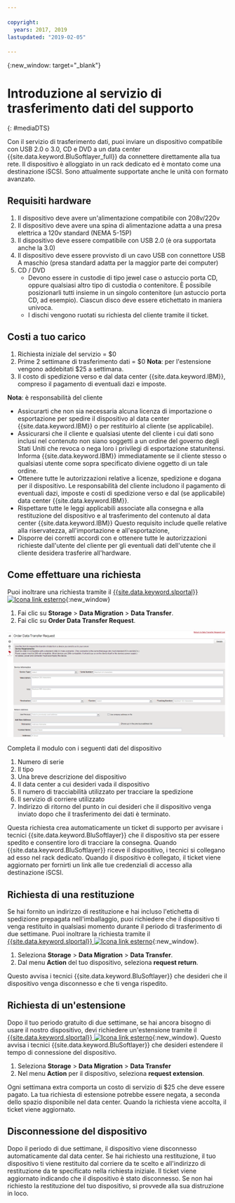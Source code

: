 ```yaml
---

copyright:
  years: 2017, 2019
lastupdated: "2019-02-05"

---
```

{:new_window: target="_blank"}

# Introduzione al servizio di trasferimento dati del supporto
{: #mediaDTS}

Con il servizio di trasferimento dati, puoi inviare un dispositivo compatibile con USB 2.0 o 3.0, CD e DVD a un data center {{site.data.keyword.BluSoftlayer_full}} da connettere direttamente alla tua rete. Il dispositivo è alloggiato in un rack dedicato ed è montato come una destinazione iSCSI. Sono attualmente supportate anche le unità con formato avanzato.

## Requisiti hardware
1.    Il dispositivo deve avere un'alimentazione compatibile con 208v/220v
2.    Il dispositivo deve avere una spina di alimentazione adatta a una presa elettrica a 120v standard (NEMA 5-15P)
3.    Il dispositivo deve essere compatibile con USB 2.0 (è ora supportata anche la 3.0)
4.    Il dispositivo deve essere provvisto di un cavo USB con connettore USB A maschio (presa standard adatta per la maggior parte dei computer)
5.    CD / DVD
      - Devono essere in custodie di tipo jewel case o astuccio porta CD, oppure qualsiasi altro tipo di custodia o contenitore. È possibile posizionarli tutti insieme in un singolo contenitore (un astuccio porta CD, ad esempio). Ciascun disco deve essere etichettato in maniera univoca.
      - I dischi vengono ruotati su richiesta del cliente tramite il ticket.

## Costi a tuo carico
1.    Richiesta iniziale del servizio = $0
2.    Prime 2 settimane di trasferimento dati = $0
      **Nota**: per l'estensione vengono addebitati $25 a settimana.
3.    Il costo di spedizione verso e dal data center {{site.data.keyword.IBM}}, compreso il pagamento di eventuali dazi e imposte.

**Nota**: è responsabilità del cliente
- Assicurarti che non sia necessaria alcuna licenza di importazione o esportazione per spedire il dispositivo al data center {{site.data.keyword.IBM}} o per restituirlo al cliente (se applicabile).
- Assicurarsi che il cliente e qualsiasi utente del cliente i cui dati sono inclusi nel contenuto non siano soggetti a un ordine del governo degli Stati Uniti che revoca o nega loro i privilegi di esportazione statunitensi. Informa {{site.data.keyword.IBM}} immediatamente se il cliente stesso o qualsiasi utente come sopra specificato diviene oggetto di un tale ordine.
- Ottenere tutte le autorizzazioni relative a licenze, spedizione e dogana per il dispositivo. Le responsabilità del cliente includono il pagamento di eventuali dazi, imposte e costi di spedizione verso e dal (se applicabile) data center {{site.data.keyword.IBM}}.
- Rispettare tutte le leggi applicabili associate alla consegna e alla restituzione del dispositivo e al trasferimento del contenuto al data center {{site.data.keyword.IBM}} Questo requisito include quelle relative alla riservatezza, all'importazione e all'esportazione,
- Disporre dei corretti accordi con e ottenere tutte le autorizzazioni richieste dall'utente del cliente per gli eventuali dati dell'utente che il cliente desidera trasferire all'hardware.

## Come effettuare una richiesta
Puoi inoltrare una richiesta tramite il [{{site.data.keyword.slportal}} ![Icona link esterno](../../icons/launch-glyph.svg "Icona link esterno")](https://control.softlayer.com/){:new_window}

1. Fai clic su **Storage** > **Data Migration** > **Data Transfer**.
2. Fai clic su **Order Data Transfer Request**.

![Come effettuare una richiesta di trasferimento dati](/images/DTS.png)

Completa il modulo con i seguenti dati del dispositivo
1. Numero di serie
2. Il tipo
3. Una breve descrizione del dispositivo
4. Il data center a cui desideri vada il dispositivo
5. Il numero di tracciabilità utilizzato per tracciare la spedizione
6. Il servizio di corriere utilizzato
7. Indirizzo di ritorno del punto in cui desideri che il dispositivo venga inviato dopo che il trasferimento dei dati è terminato.

Questa richiesta crea automaticamente un ticket di supporto per avvisare i tecnici {{site.data.keyword.BluSoftlayer}} che il dispositivo sta per essere spedito e consentire loro di tracciare la consegna. Quando {{site.data.keyword.BluSoftlayer}} riceve il dispositivo, i tecnici si collegano ad esso nel rack dedicato. Quando il dispositivo è collegato, il ticket viene aggiornato per fornirti un link alle tue credenziali di accesso alla destinazione iSCSI.

## Richiesta di una restituzione
Se hai fornito un indirizzo di restituzione e hai incluso l'etichetta di spedizione prepagata nell'imballaggio, puoi richiedere che il dispositivo ti venga restituito in qualsiasi momento durante il periodo di trasferimento di due settimane. Puoi inoltrare la richiesta tramite il [{{site.data.keyword.slportal}} ![Icona link esterno](../../icons/launch-glyph.svg "Icona link esterno")](https://control.softlayer.com/){:new_window}.

1. Seleziona **Storage** > **Data Migration** > **Data Transfer**.
2. Dal menu **Action** del tuo dispositivo, seleziona **request return**.

Questo avvisa i tecnici {{site.data.keyword.BluSoftlayer}} che desideri che il dispositivo venga disconnesso e che ti venga rispedito.

## Richiesta di un'estensione
Dopo il tuo periodo gratuito di due settimane, se hai ancora bisogno di usare il nostro dispositivo, devi richiedere un'estensione tramite il [{{site.data.keyword.slportal}} ![Icona link esterno](../../icons/launch-glyph.svg "Icona link esterno")](https://control.softlayer.com/){:new_window}. Questo avvisa i tecnici {{site.data.keyword.BluSoftlayer}} che desideri estendere il tempo di connessione del dispositivo.

1. Seleziona **Storage** > **Data Migration** > **Data Transfer**
2. Nel menu **Action** per il dispositivo, seleziona **request extension**.

Ogni settimana extra comporta un costo di servizio di $25 che deve essere pagato. La tua richiesta di estensione potrebbe essere negata, a seconda dello spazio disponibile nel data center. Quando la richiesta viene accolta, il ticket viene aggiornato.

## Disconnessione del dispositivo
Dopo il periodo di due settimane, il dispositivo viene disconnesso automaticamente dal data center. Se hai richiesto una restituzione, il tuo dispositivo ti viene restituito dal corriere da te scelto e all'indirizzo di restituzione da te specificato nella richiesta iniziale. Il ticket viene aggiornato indicando che il dispositivo è stato disconnesso. Se non hai richiesto la restituzione del tuo dispositivo, si provvede alla sua distruzione in loco.
